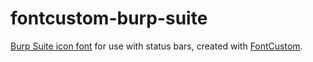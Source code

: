 # fontcustom-burp-suite

[Burp Suite icon font](https://noam09.github.io/fontcustom-burp-suite/Burp-preview.html) for use with status bars, created with [FontCustom](https://github.com/FontCustom/fontcustom).
